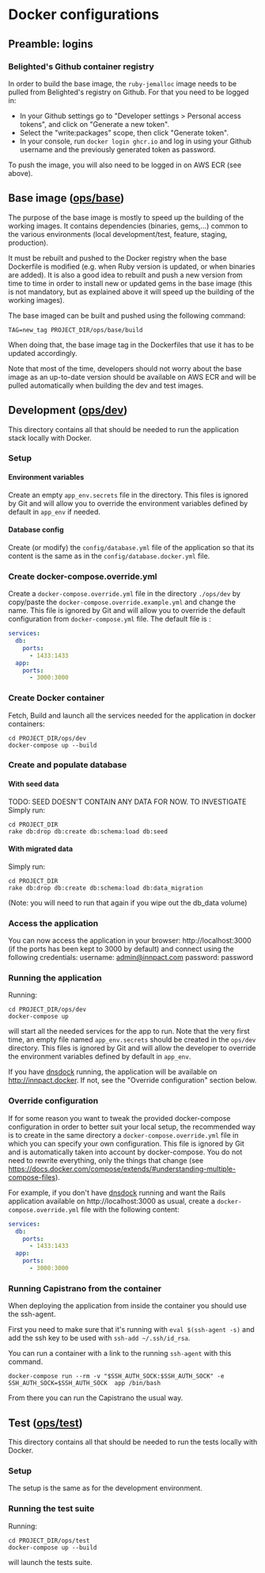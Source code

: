 # Docker configurations

## Preamble: logins

### Belighted's Github container registry

In order to build the base image, the `ruby-jemalloc` image needs to be pulled from Belighted's registry on Github.
For that you need to be logged in:

* In your Github settings go to "Developer settings > Personal access tokens", and click on "Generate a new token".
* Select the "write:packages" scope, then click "Generate token".
* In your console, run `docker login ghcr.io` and log in using your Github username and the previously generated token as password.

To push the image, you will also need to be logged in on AWS ECR (see above).

## Base image ([ops/base](./base))

The purpose of the base image is mostly to speed up the building of the working images.
It contains dependencies (binaries, gems,...) common to the various environments
(local development/test, feature, staging, production).

It must be rebuilt and pushed to the Docker registry when the base Dockerfile is modified (e.g. when Ruby version is
updated, or when binaries are added). It is also a good idea to rebuilt and push a new version from time to time in
order to install new or updated gems in the base image (this is not mandatory, but as explained above it will speed up
the building of the working images).

The base imaged can be built and pushed using the following command:

```shell
TAG=new_tag PROJECT_DIR/ops/base/build
```

When doing that, the base image tag in the Dockerfiles that use it has to be updated accordingly.

Note that most of the time, developers should not worry about the base image as an up-to-date version should be available
on AWS ECR and will be pulled automatically when building the dev and test images.

## Development ([ops/dev](./dev))

This directory contains all that should be needed to run the application stack locally with Docker.

### Setup

#### Environment variables
Create an empty `app_env.secrets` file in the directory. This files is ignored by Git and will allow you to override
the environment variables defined by default in `app_env` if needed.

#### Database config
Create (or modify) the `config/database.yml` file of the application so that its content is the same as
in the `config/database.docker.yml` file.

### Create docker-compose.override.yml
Create a `docker-compose.override.yml` file in the directory `./ops/dev` by copy/paste the `docker-compose.override.example.yml` and change the name. This file is ignored by Git and will allow you to override the default configuration from `docker-compose.yml` file.
The default file is :
```yaml
services:
  db:
    ports:
      - 1433:1433
  app:
    ports:
      - 3000:3000
```

### Create Docker container
Fetch, Build and launch all the services needed for the application in docker containers:
```shell
cd PROJECT_DIR/ops/dev
docker-compose up --build
```

### Create and populate database
#### With seed data
TODO: SEED DOESN'T CONTAIN ANY DATA FOR NOW. TO INVESTIGATE
Simply run:
```shell
cd PROJECT_DIR
rake db:drop db:create db:schema:load db:seed
```

#### With migrated data
Simply run:
```shell
cd PROJECT_DIR
rake db:drop db:create db:schema:load db:data_migration
```
(Note: you will need to run that again if you wipe out the db_data volume)

### Access the application
You can now access the application in your browser: http://localhost:3000 (if the ports has been kept to 3000 by default) and connect using the following credentials:
username: admin@innpact.com
password: password

### Running the application
Running:
```shell script
cd PROJECT_DIR/ops/dev
docker-compose up
```
will start all the needed services for the app to run.
Note that the very first time, an empty file named `app_env.secrets` should be created in
the `ops/dev` directory. This files is ignored by Git and will allow the developer to override the environment
variables defined by default in `app_env`.

If you have [dnsdock](https://github.com/aacebedo/dnsdock) running, the application will be available on
http://innpact.docker. If not, see the "Override configuration" section below.

### Override configuration

If for some reason you want to tweak the provided docker-compose configuration in order to better suit your local setup,
the recommended way is to create in the same directory a `docker-compose.override.yml` file in which you can specify your
own configuration. This file is ignored by Git and is automatically taken into account by docker-compose. You do not
need to rewrite everything, only the things that change (see https://docs.docker.com/compose/extends/#understanding-multiple-compose-files).

For example, if you don't have [dnsdock](https://github.com/aacebedo/dnsdock) running and want the Rails application
available on http://localhost:3000 as usual, create a `docker-compose.override.yml` file with the following content:

```yaml
services:
  db:
    ports:
      - 1433:1433
  app:
    ports:
      - 3000:3000
```

### Running Capistrano from the container

When deploying the application from inside the container you should use the ssh-agent.

First you need to make sure that it's running with `eval $(ssh-agent -s)` and add the ssh key to be used with `ssh-add ~/.ssh/id_rsa`.

You can run a container with a link to the running `ssh-agent` with this command.
```
docker-compose run --rm -v "$SSH_AUTH_SOCK:$SSH_AUTH_SOCK" -e SSH_AUTH_SOCK=$SSH_AUTH_SOCK  app /bin/bash
```

From there you can run the Capistrano the usual way.

## Test ([ops/test](./test))

This directory contains all that should be needed to run the tests locally with Docker.

### Setup
The setup is the same as for the development environment.

### Running the test suite

Running:
```shell script
cd PROJECT_DIR/ops/test
docker-compose up --build
```
will launch the tests suite.
